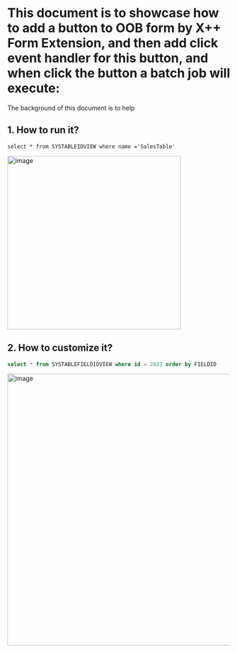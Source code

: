 # This document is to showcase how to add a button to OOB form by X++ Form Extension, and then add click event handler for this button,  and when click the button a batch job will execute:

The background of this document is to help <br/>
## 1. How to run it?<br/>
```
select * from SYSTABLEIDVIEW where name ='SalesTable'
```
<img width="392" alt="image" src="https://github.com/zhangguanghuib/NewCommerceSDK/assets/14832260/dac50e42-b4f9-4c72-ac21-48c51d166d19">

## 2. How to customize it?<br/>
```sql
select * from SYSTABLEFIELDIDVIEW where id = 2022 order by FIELDID
```
<img width="614" alt="image" src="https://github.com/zhangguanghuib/NewCommerceSDK/assets/14832260/a2ba3dda-0a2e-4dec-af94-7e5fa9ebf5d7">

